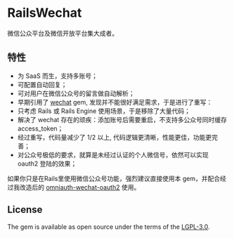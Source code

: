 # RailsWechat

微信公众平台及微信开放平台集大成者。

## 特性
* 为 SaaS 而生，支持多账号；
* 可配置自动回复；
* 可对用户在微信公众号的留言做自动解析；
* 早期引用了 [wechat](https://github.com/Eric-Guo/wechat) gem, 发现并不能很好满足需求，于是进行了重写：
 * 只考虑 Rails 或 Rails Engine 使用场景，于是移除了大量代码；
 * 解决了 wechat 存在的顽疾：添加账号后需要重启，不支持多公众号同时缓存access_token；
 * 经过重写，代码量减少了 1/2 以上, 代码逻辑更清晰，性能更佳，功能更完善； 
* 对公众号极低的要求，就算是未经过认证的个人微信号，依然可以实现 oauth2 登陆的效果； 

如果你只是在Rails里使用微信公众号功能，强烈建议直接使用本 gem，并配合经过我改造后的 [omniauth-wechat-oauth2](https://github.com/qinmingyuan/omniauth-wechat-oauth2) 使用。



## License
The gem is available as open source under the terms of the [LGPL-3.0](https://opensource.org/licenses/LGPL-3.0).

